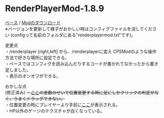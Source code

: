 # RenderPlayerMod-1.8.9
[ベース](https://github.com/SimplyRin/RenderPlayerMod-1.8.9) / [Modのダウンロード](https://github.com/S4wa/RenderPlayerMod-1.8.9/releases)  
※バージョンを更新して様子がおかしい時はコンフィグファイルを消してください (configって名前のフォルダにある"renderplayermod.txt"です)。

変更点  
・/renderplayer [right,left] から、/renderplayerに変え CPSModのような操作方法で好きな場所に設定できる。  
・ベースではコンフィグを読み込んだりするコードが書かれてなかったから書き足しました。  
・表示のオンオフができる。  


おかしな点   
(修正済み) ~~・[ここ](https://goo.gl/zjg8JV)の変数のせいで位置変更する時に足にしかクリックの判定がなく、うまくドラッグできない。~~  
・位置変更の時にプレイヤーより手前に[ここ](https://goo.gl/tttvG2)が表示される。  
・HP以外のゲージのテクスチャが白くなっている。
